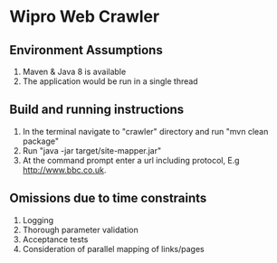 # Wipro Web Crawler 

## Environment Assumptions

1. Maven & Java 8 is available
2. The application would be run in a single thread

## Build and running instructions

1. In the terminal navigate to "crawler" directory and run "mvn clean package"
2. Run "java -jar target/site-mapper.jar"
3. At the command prompt enter a url including protocol, E.g http://www.bbc.co.uk.

## Omissions due to time constraints
 
1. Logging
2. Thorough parameter validation
3. Acceptance tests
4. Consideration of parallel mapping of links/pages


